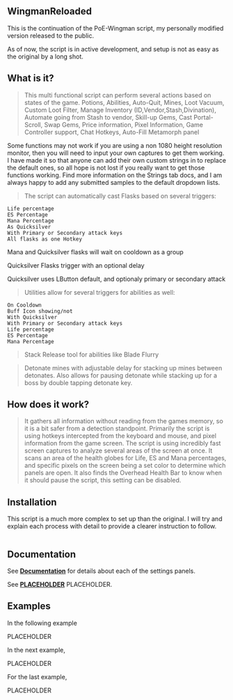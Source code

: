 ## WingmanReloaded

This is the continuation of the PoE-Wingman script, my personally modified version released to the public.

As of now, the script is in active development, and setup is not as easy as the original by a long shot.


## What is it?

> This multi functional script can perform several actions based on states of the game. Potions, Abilities, Auto-Quit, Mines, Loot Vacuum, Custom Loot Filter, Manage Inventory (ID,Vendor,Stash,Divination), Automate going from Stash to vendor, Skill-up Gems, Cast Portal-Scroll, Swap Gems, Price information, Pixel Information, Game Controller support, Chat Hotkeys, Auto-Fill Metamorph panel

Some functions may not work if you are using a non 1080 height resolution monitor, then you will need to input your own captures to get them working. I have made it so that anyone can add their own custom strings in to replace the default ones, so all hope is not lost if you really want to get those functions working. Find more information on the Strings tab docs, and I am always happy to add any submitted samples to the default dropdown lists.


> The script can automatically cast Flasks based on several triggers: 

    Life percentage
    ES Percentage
    Mana Percentage
    As Quicksilver
    With Primary or Secondary attack keys
    All flasks as one Hotkey

Mana and Quicksilver flasks will wait on cooldown as a group

Quicksilver Flasks trigger with an optional delay

Quicksilver uses LButton default, and optionaly primary or secondary attack



> Utilities allow for several triggers for abilities as well:

    On Cooldown
    Buff Icon showing/not
    With Quicksilver
    With Primary or Secondary attack keys
    Life percentage
    ES Percentage
    Mana Percentage


> Stack Release tool for abilities like Blade Flurry

> Detonate mines with adjustable delay for stacking up mines between detonates. Also allows for pausing detonate while stacking up for a boss by double tapping detonate key.


## How does it work?

> It gathers all information without reading from the games memory, so it is a bit safer from a detection standpoint. Primarily the script is using hotkeys intercepted from the keyboard and mouse, and pixel information from the game screen. The script is using incredibly fast screen captures to analyze several areas of the screen at once. It scans an area of the health globes for Life, ES and Mana percentages, and specific pixels on the screen being a set color to determine which panels are open. It also finds the Overhead Health Bar to know when it should pause the script, this setting can be disabled.


## Installation

This script is a much more complex to set up than the original.
I will try and explain each process with detail to provide a clearer instruction to follow.



```code
```


## Documentation

See [**Documentation**](/documentation?id=main-methods) for details about each of the settings panels.

See [**PLACEHOLDER**](/PLACEHOLDER) PLACEHOLDER.


## Examples

In the following example

PLACEHOLDER

In the next example, 

PLACEHOLDER

For the last example, 

PLACEHOLDER